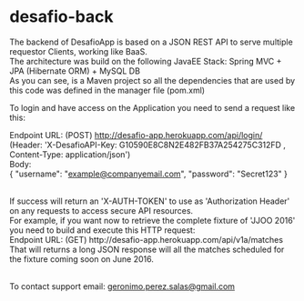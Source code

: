 # desafio-back

The backend of DesafioApp is based on a JSON REST API to serve multiple requestor Clients, working like BaaS. <br />
The architecture was build on the following JavaEE Stack: Spring MVC + JPA (Hibernate ORM) + MySQL DB <br />
As you can see, is a Maven project so all the dependencies that are used by this code was defined in the manager file (pom.xml) <br />

To login and have access on the Application you need to send a request like this: <br />

 Endpoint URL: (POST) http://desafio-app.herokuapp.com/api/login/  <br />
 (Header: 'X-DesafioAPI-Key: G10590E8C8N2E482FB37A254275C312FD , Content-Type: application/json') <br />
 Body:  
  {
   "username": "example@companyemail.com",
   "password": "Secret123"
  }
 
 <br /> 
 If success will return an 'X-AUTH-TOKEN' to use as 'Authorization Header' on any requests to access secure API resources. <br />
 For example, if you want now to retrieve the complete fixture of 'JJOO 2016' you need to build and execute this HTTP request: <br />
  Endpoint URL: (GET) http://desafio-app.herokuapp.com/api/v1a/matches  <br />
  That will returns a long JSON response will all the matches scheduled for the fixture coming soon on June 2016. <br /><br />
  
  To contact support email: geronimo.perez.salas@gmail.com

 
